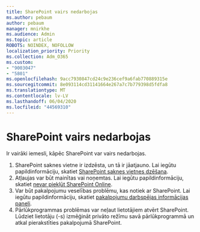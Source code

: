 ```yaml
---
title: SharePoint vairs nedarbojas
ms.author: pebaum
author: pebaum
manager: mnirkhe
ms.audience: Admin
ms.topic: article
ROBOTS: NOINDEX, NOFOLLOW
localization_priority: Priority
ms.collection: Adm_O365
ms.custom:
- "9003047"
- "5801"
ms.openlocfilehash: 9acc7930847cd24c9e236cef9a6fab770889315e
ms.sourcegitcommit: 8e093114cd31141664e267a7c7b779398d5fdfa8
ms.translationtype: MT
ms.contentlocale: lv-LV
ms.lasthandoff: 06/04/2020
ms.locfileid: "44569310"
---
```

# <a name="sharepoint-is-no-longer-working"></a>SharePoint vairs nedarbojas

Ir vairāki iemesli, kāpēc SharePoint var vairs nedarbojas.

1. SharePoint saknes vietne ir izdzēsta, un tā ir jāatjauno. Lai iegūtu papildinformāciju, skatiet [SharePoint saknes vietnes dzēšana](https://docs.microsoft.com/sharepoint/troubleshoot/sites/url-that-resides-under-root-site-collection-is-broken).
2. Atļaujas var būt mainītas vai noņemtas. Lai iegūtu papildinformāciju, skatiet [nevar piekļūt SharePoint Online](https://docs.microsoft.com/sharepoint/troubleshoot/sharing-and-permissions/sharepoint-online-inaccessible).
3. Var būt pakalpojumu veselības problēmu, kas notiek ar SharePoint. Lai iegūtu papildinformāciju, skatiet [pakalpojumu darbspējas informācijas paneli](https://admin.microsoft.com/AdminPortal/Home#/servicehealth).
4. Pārlūkprogrammas problēmas var neļaut lietotājiem atvērt SharePoint. Lūdziet lietotāju (-s) izmēģināt privāto režīmu savā pārlūkprogrammā un atkal pierakstīties pakalpojumā SharePoint.
